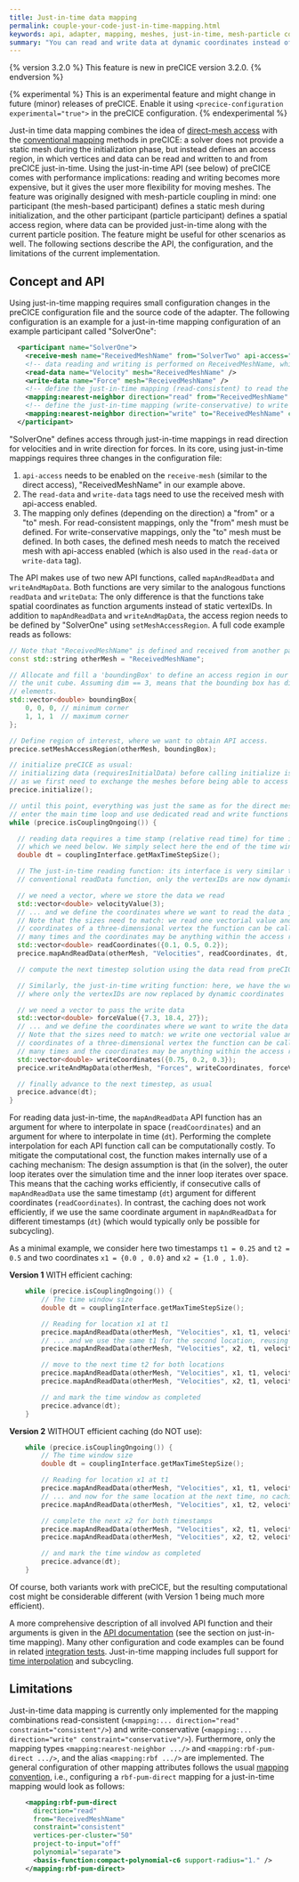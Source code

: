 ```yaml
---
title: Just-in-time data mapping
permalink: couple-your-code-just-in-time-mapping.html
keywords: api, adapter, mapping, meshes, just-in-time, mesh-particle coupling, DEM
summary: "You can read and write data at dynamic coordinates instead of static vertex IDs using specific optional API functions."
---
```


{% version 3.2.0 %}
This feature is new in preCICE version 3.2.0.
{% endversion %}

{% experimental %}
This is an experimental feature and might change in future (minor) releases of preCICE. Enable it using `<precice-configuration experimental="true">` in the preCICE configuration.
{% endexperimental %}

Just-in time data mapping combines the idea of [direct-mesh access](couple-your-code-direct-access.html) with the [conventional mapping](configuration-mapping.html) methods in preCICE: a solver does not provide a static mesh during the initialization phase, but instead defines an access region, in which vertices and data can be read and written to and from preCICE just-in-time. Using the just-in-time API (see below) of preCICE comes with performance implications: reading and writing becomes more expensive, but it gives the user more flexibility for moving meshes. The feature was originally designed with mesh-particle coupling in mind: one participant (the mesh-based participant) defines a static mesh during initialization, and the other participant (particle participant) defines a spatial access region, where data can be provided just-in-time along with the current particle position. The feature might be useful for other scenarios as well. The following sections describe the API, the configuration, and the limitations of the current implementation.

## Concept and API

Using just-in-time mapping requires small configuration changes in the preCICE configuration file and the source code of the adapter. The following configuration is an example for a just-in-time mapping configuration of an example participant called "SolverOne":

```xml
  <participant name="SolverOne">
    <receive-mesh name="ReceivedMeshName" from="SolverTwo" api-access="true" />
    <!-- data reading and writing is performed on ReceivedMeshName, which is a received mesh with api-access enabled -->
    <read-data name="Velocity" mesh="ReceivedMeshName" />
    <write-data name="Force" mesh="ReceivedMeshName" />
    <!-- define the just-in-time mapping (read-consistent) to read the velocities, note the empty "to" mesh for the read direction-->
    <mapping:nearest-neighbor direction="read" from="ReceivedMeshName" constraint="consistent" />
    <!-- define the just-in-time mapping (write-conservative) to write forces, note the empty "from" mesh for the write direction-->
    <mapping:nearest-neighbor direction="write" to="ReceivedMeshName" constraint="conservative" />
  </participant>
```

"SolverOne" defines access through just-in-time mappings in read direction for velocities and in write direction for forces. In its core, using just-in-time mappings requires three changes in the configuration file:

1. `api-access` needs to be enabled on the `receive-mesh` (similar to the direct access), "ReceivedMeshName" in our example above.
2. The `read-data` and `write-data` tags need to use the received mesh with api-access enabled.
3. The mapping only defines (depending on the direction) a "from" or a "to" mesh. For read-consistent mappings, only the "from" mesh must be defined. For write-conservative mappings, only the "to" mesh must be defined. In both cases, the defined mesh needs to match the received mesh with api-access enabled (which is also used in the `read-data` or `write-data` tag).

The API makes use of two new API functions, called `mapAndReadData` and `writeAndMapData`. Both functions are very similar to the analogous functions `readData` and `writeData`: The only difference is that the functions take spatial coordinates as function arguments instead of static vertexIDs. In addition to `mapAndReadData` and `writeAndMapData`, the access region needs to be defined by "SolverOne" using `setMeshAccessRegion`. A full code example reads as follows:

```cpp
// Note that "ReceivedMeshName" is defined and received from another participant
const std::string otherMesh = "ReceivedMeshName";

// Allocate and fill a 'boundingBox' to define an access region in our example, we use
// the unit cube. Assuming dim == 3, means that the bounding box has dim * 2 == 6
// elements.
std::vector<double> boundingBox{
    0, 0, 0, // minimum corner
    1, 1, 1  // maximum corner
};

// Define region of interest, where we want to obtain API access.
precice.setMeshAccessRegion(otherMesh, boundingBox);

// initialize preCICE as usual:
// initializing data (requiresInitialData) before calling initialize is not possible,
// as we first need to exchange the meshes before being able to access the mesh
precice.initialize();

// until this point, everything was just the same as for the direct mesh access, now we
// enter the main time loop and use dedicated read and write functions
while (precice.isCouplingOngoing()) {

  // reading data requires a time stamp (relative read time) for time interpolation,
  // which we need below. We simply select here the end of the time window
  double dt = couplingInterface.getMaxTimeStepSize();

  // The just-in-time reading function: its interface is very similar to the
  // conventional readData function, only the vertexIDs are now dynamic coordinates:

  // we need a vector, where we store the data we read
  std::vector<double> velocityValue(3);
  // ... and we define the coordinates where we want to read the data just-in-time.
  // Note that the sizes need to match: we read one vectorial value and provide
  // coordinates of a three-dimensional vertex the function can be called abitrarily
  // many times and the coordinates may be anything within the access region
  std::vector<double> readCoordinates({0.1, 0.5, 0.2});
  precice.mapAndReadData(otherMesh, "Velocities", readCoordinates, dt, velocityValue);

  // compute the next timestep solution using the data read from preCICE

  // Similarly, the just-in-time writing function: here, we have the write function,
  // where only the vertexIDs are now replaced by dynamic coordinates

  // we need a vector to pass the write data
  std::vector<double> forceValue({7.3, 18.4, 27});
  // ... and we define the coordinates where we want to write the data just-in-time.
  // Note that the sizes need to match: we write one vectorial value and provide
  // coordinates of a three-dimensional vertex the function can be called abitrarily
  // many times and the coordinates may be anything within the access region
  std::vector<double> writeCoordinates({0.75, 0.2, 0.3});
  precice.writeAndMapData(otherMesh, "Forces", writeCoordinates, forceValue);

  // finally advance to the next timestep, as usual
  precice.advance(dt);
}
```

For reading data just-in-time, the `mapAndReadData` API function has an argument for where to interpolate in space (`readCoordinates`) and an argument for where to interpolate in time (`dt`).
Performing the complete interpolation for each API function call can be computationally costly.
To mitigate the computational cost, the function makes internally use of a caching mechanism:
The design assumption is that (in the solver), the outer loop iterates over the simulation time and the inner loop iterates over space.
This means that the caching works efficiently, if consecutive calls of `mapAndReadData` use the same timestamp (`dt`) argument for different coordinates (`readCoordinates`).
In contrast, the caching does not work efficiently, if we use the same coordinate argument in `mapAndReadData` for different timestamps (`dt`) (which would typically only be possible for subcycling).

As a minimal example, we consider here two timestamps `t1 = 0.25` and `t2 = 0.5` and two coordinates `x1 = {0.0 , 0.0}` and `x2 = {1.0 , 1.0}`.

**Version 1** WITH efficient caching:

```cpp
    while (precice.isCouplingOngoing()) {
        // The time window size
        double dt = couplingInterface.getMaxTimeStepSize();

        // Reading for location x1 at t1
        precice.mapAndReadData(otherMesh, "Velocities", x1, t1, velocityValue);
        // ... and we use the same t1 for the second location, reusing the caching effectively
        precice.mapAndReadData(otherMesh, "Velocities", x2, t1, velocityValue);

        // move to the next time t2 for both locations
        precice.mapAndReadData(otherMesh, "Velocities", x1, t1, velocityValue);
        precice.mapAndReadData(otherMesh, "Velocities", x2, t1, velocityValue);

        // and mark the time window as completed
        precice.advance(dt);
    }
```

**Version 2** WITHOUT efficient caching (do NOT use):

```cpp
    while (precice.isCouplingOngoing()) {
        // The time window size
        double dt = couplingInterface.getMaxTimeStepSize();

        // Reading for location x1 at t1
        precice.mapAndReadData(otherMesh, "Velocities", x1, t1, velocityValue);
        // ... and now for the same location at the next time, no caching used here
        precice.mapAndReadData(otherMesh, "Velocities", x1, t2, velocityValue);

        // complete the next x2 for both timestamps
        precice.mapAndReadData(otherMesh, "Velocities", x2, t1, velocityValue);
        precice.mapAndReadData(otherMesh, "Velocities", x2, t2, velocityValue);

        // and mark the time window as completed
        precice.advance(dt);
    }
```

Of course, both variants work with preCICE, but the resulting computational cost might be considerable different (with Version 1 being much more efficient).

A more comprehensive description of all involved API function and their arguments is given in the [API documentation](/doxygen/main/classprecice_1_1Participant.html) (see the section on just-in-time mapping). Many other configuration and code examples can be found in related [integration tests](https://github.com/precice/precice/tree/develop/tests/serial/just-in-time-mapping). Just-in-time mapping includes full support for [time interpolation](couple-your-code-waveform.html) and subcycling.

## Limitations

Just-in-time data mapping is currently only implemented for the mapping combinations read-consistent (`<mapping:... direction="read" constraint="consistent"/>`) and write-conservative (`<mapping:... direction="write" constraint="conservative"/>`). Furthermore, only the mapping types `<mapping:nearest-neighbor .../>` and `<mapping:rbf-pum-direct .../>`, and the alias `<mapping:rbf .../>` are implemented. The general configuration of other mapping attributes follows the usual [mapping convention](configuration-mapping.html), i.e., configuring a `rbf-pum-direct` mapping for a just-in-time mapping would look as follows:

```xml
    <mapping:rbf-pum-direct
      direction="read"
      from="ReceivedMeshName"
      constraint="consistent"
      vertices-per-cluster="50"
      project-to-input="off"
      polynomial="separate">
      <basis-function:compact-polynomial-c6 support-radius="1." />
    </mapping:rbf-pum-direct>
```
